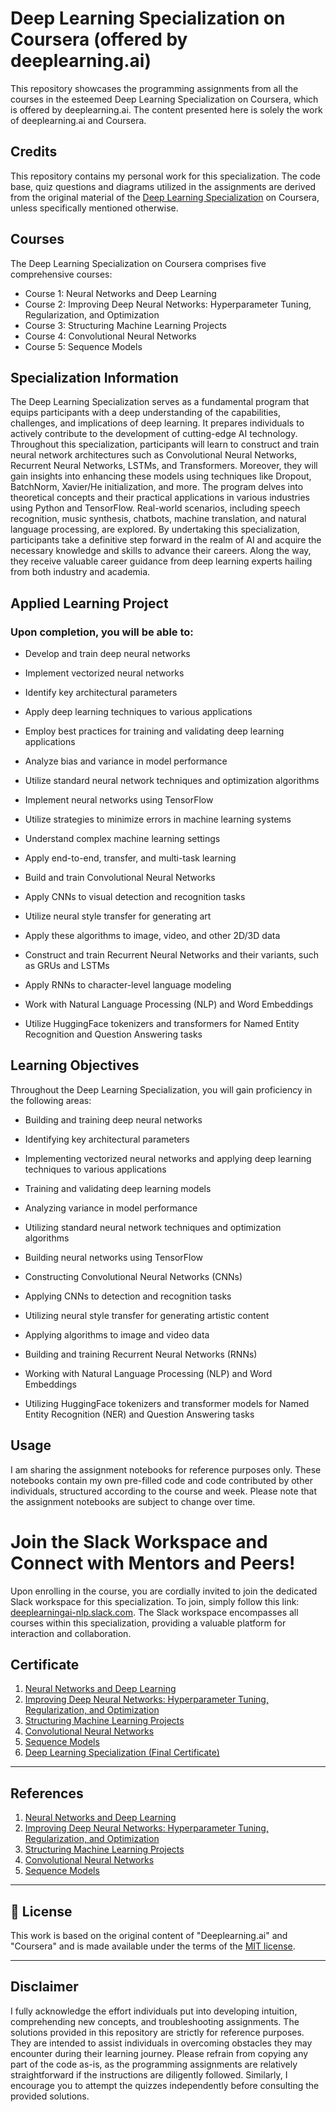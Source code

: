 # Deep Learning Specialization on Coursera (offered by deeplearning.ai)

This repository showcases the programming assignments from all the courses in the esteemed Deep Learning Specialization on Coursera, which is offered by deeplearning.ai. The content presented here is solely the work of deeplearning.ai and Coursera.

## Credits
This repository contains my personal work for this specialization. The code base, quiz questions and diagrams utilized in the assignments are derived from the original material of the [Deep Learning Specialization](https://www.coursera.org/specializations/deep-learning) on Coursera, unless specifically mentioned otherwise.

## Courses

The Deep Learning Specialization on Coursera comprises five comprehensive courses:

- Course 1: Neural Networks and Deep Learning
- Course 2: Improving Deep Neural Networks: Hyperparameter Tuning, Regularization, and Optimization
- Course 3: Structuring Machine Learning Projects
- Course 4: Convolutional Neural Networks
- Course 5: Sequence Models

## Specialization Information

The Deep Learning Specialization serves as a fundamental program that equips participants with a deep understanding of the capabilities, challenges, and implications of deep learning. It prepares individuals to actively contribute to the development of cutting-edge AI technology. Throughout this specialization, participants will learn to construct and train neural network architectures such as Convolutional Neural Networks, Recurrent Neural Networks, LSTMs, and Transformers. Moreover, they will gain insights into enhancing these models using techniques like Dropout, BatchNorm, Xavier/He initialization, and more. The program delves into theoretical concepts and their practical applications in various industries using Python and TensorFlow. Real-world scenarios, including speech recognition, music synthesis, chatbots, machine translation, and natural language processing, are explored. By undertaking this specialization, participants take a definitive step forward in the realm of AI and acquire the necessary knowledge and skills to advance their careers. Along the way, they receive valuable career guidance from deep learning experts hailing from both industry and academia.

## Applied Learning Project
### Upon completion, you will be able to:

- Develop and train deep neural networks
- Implement vectorized neural networks
- Identify key architectural parameters
- Apply deep learning techniques to various applications

- Employ best practices for training and validating deep learning applications
- Analyze bias and variance in model performance
- Utilize standard neural network techniques and optimization algorithms
- Implement neural networks using TensorFlow

- Utilize strategies to minimize errors in machine learning systems
- Understand complex machine learning settings
- Apply end-to-end, transfer, and multi-task learning

- Build and train Convolutional Neural Networks
- Apply CNNs to visual detection and recognition tasks
- Utilize neural style transfer for generating art
- Apply these algorithms to image, video, and other 2D/3D data

- Construct and train Recurrent Neural Networks and their variants, such as GRUs and LSTMs
- Apply RNNs to character-level language modeling
- Work with Natural Language Processing (NLP) and Word Embeddings
- Utilize HuggingFace tokenizers and transformers for Named Entity Recognition and Question Answering tasks

## Learning Objectives

Throughout the Deep Learning Specialization, you will gain proficiency in the following areas:

- Building and training deep neural networks
- Identifying key architectural parameters
- Implementing vectorized neural networks and applying deep learning techniques to various applications

- Training and validating deep learning models
- Analyzing variance in model performance
- Utilizing standard neural network techniques and optimization algorithms
- Building neural networks using TensorFlow

- Constructing Convolutional Neural Networks (CNNs)
- Applying CNNs to detection and recognition tasks
- Utilizing neural style transfer for generating artistic content
- Applying algorithms to image and video data

- Building and training Recurrent Neural Networks (RNNs)
- Working with Natural Language Processing (NLP) and Word Embeddings
- Utilizing HuggingFace tokenizers and transformer models for Named Entity Recognition (NER) and Question Answering tasks

## Usage

I am sharing the assignment notebooks for reference purposes only. These notebooks contain my own pre-filled code and code contributed by other individuals, structured according to the course and week. Please note that the assignment notebooks are subject to change over time.

# Join the Slack Workspace and Connect with Mentors and Peers!
Upon enrolling in the course, you are cordially invited to join the dedicated Slack workspace for this specialization. To join, simply follow this link: [deeplearningai-nlp.slack.com](https://deeplearningai-nlp.slack.com). The Slack workspace encompasses all courses within this specialization, providing a valuable platform for interaction and collaboration.

## Certificate

1. [Neural Networks and Deep Learning](https://www.coursera.org/account/accomplishments/verify/8FEGHRW3ED6U)
2. [Improving Deep Neural Networks: Hyperparameter Tuning, Regularization, and Optimization](https://www.coursera.org/account/accomplishments/certificate/UMBKGZZ5G6D6)
3. [Structuring Machine Learning Projects](https://www.coursera.org/account/accomplishments/certificate/C6SGT74NQ87L)
4. [Convolutional Neural Networks](https://www.coursera.org/account/accomplishments/certificate/F8B5LFFTSZ3V)
5. [Sequence Models](https://www.coursera.org/account/accomplishments/certificate/YAVN344XSDTG)
6. [Deep Learning Specialization (Final Certificate)](https://www.coursera.org/account/accomplishments/specialization/7X5GC92VLWXM)

--------------------------------------------------------------------------------------------------------------
## References
1. [Neural Networks and Deep Learning](https://www.coursera.org/learn/neural-networks-deep-learning?specialization=deep-learning)
2. [Improving Deep Neural Networks: Hyperparameter Tuning, Regularization, and Optimization](https://www.coursera.org/learn/deep-neural-network?specialization=deep-learning)
3. [Structuring Machine Learning Projects](https://www.coursera.org/learn/machine-learning-projects?specialization=deep-learning)
4. [Convolutional Neural Networks](https://www.coursera.org/learn/convolutional-neural-networks?specialization=deep-learning)
5. [Sequence Models](https://www.coursera.org/learn/nlp-sequence-models?specialization=deep-learning)

----------------------------------------------------------------------------------------------------------------

## 📝 License
This work is based on the original content of "Deeplearning.ai" and "Coursera" and is made available under the terms of the [MIT license](https://opensource.org/licenses/MIT).

----------------------------------------------------------------------------------------------------------------

## Disclaimer
I fully acknowledge the effort individuals put into developing intuition, comprehending new concepts, and troubleshooting assignments. The solutions provided in this repository are strictly for reference purposes. They are intended to assist individuals in overcoming obstacles they may encounter during their learning journey. Please refrain from copying any part of the code as-is, as the programming assignments are relatively straightforward if the instructions are diligently followed. Similarly, I encourage you to attempt the quizzes independently before consulting the provided solutions.